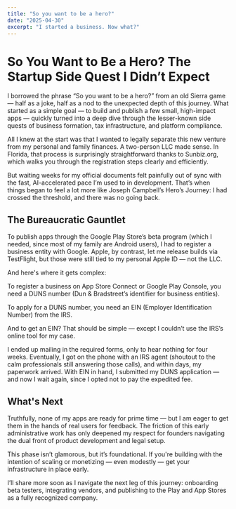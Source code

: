 ```yaml
---
title: "So you want to be a hero?"
date: "2025-04-30"
excerpt: "I started a business. Now what?"
---
```


# So You Want to Be a Hero? The Startup Side Quest I Didn’t Expect

I borrowed the phrase “So you want to be a hero?” from an old Sierra game — half as a joke, half as a nod to the unexpected depth of this journey. What started as a simple goal — to build and publish a few small, high-impact apps — quickly turned into a deep dive through the lesser-known side quests of business formation, tax infrastructure, and platform compliance.

All I knew at the start was that I wanted to legally separate this new venture from my personal and family finances. A two-person LLC made sense. In Florida, that process is surprisingly straightforward thanks to Sunbiz.org, which walks you through the registration steps clearly and efficiently.

But waiting weeks for my official documents felt painfully out of sync with the fast, AI-accelerated pace I’m used to in development. That’s when things began to feel a lot more like Joseph Campbell’s Hero’s Journey: I had crossed the threshold, and there was no going back.

## The Bureaucratic Gauntlet

To publish apps through the Google Play Store’s beta program (which I needed, since most of my family are Android users), I had to register a business entity with Google. Apple, by contrast, let me release builds via TestFlight, but those were still tied to my personal Apple ID — not the LLC.

And here's where it gets complex:

To register a business on App Store Connect or Google Play Console, you need a DUNS number (Dun & Bradstreet’s identifier for business entities).

To apply for a DUNS number, you need an EIN (Employer Identification Number) from the IRS.

And to get an EIN? That should be simple — except I couldn’t use the IRS’s online tool for my case.

I ended up mailing in the required forms, only to hear nothing for four weeks. Eventually, I got on the phone with an IRS agent (shoutout to the calm professionals still answering those calls), and within days, my paperwork arrived. With EIN in hand, I submitted my DUNS application — and now I wait again, since I opted not to pay the expedited fee.

## What's Next

Truthfully, none of my apps are ready for prime time — but I am eager to get them in the hands of real users for feedback. The friction of this early administrative work has only deepened my respect for founders navigating the dual front of product development and legal setup.

This phase isn’t glamorous, but it’s foundational. If you're building with the intention of scaling or monetizing — even modestly — get your infrastructure in place early.

I’ll share more soon as I navigate the next leg of this journey: onboarding beta testers, integrating vendors, and publishing to the Play and App Stores as a fully recognized company.


